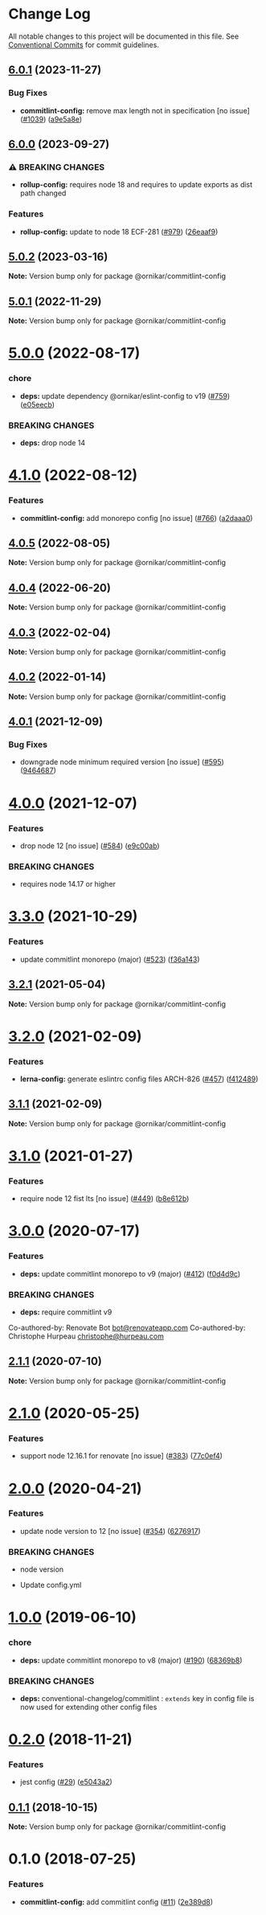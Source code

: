 # Change Log

All notable changes to this project will be documented in this file.
See [Conventional Commits](https://conventionalcommits.org) for commit guidelines.

## [6.0.1](https://github.com/ornikar/shared-configs/compare/@ornikar/commitlint-config@6.0.0...@ornikar/commitlint-config@6.0.1) (2023-11-27)


### Bug Fixes

* **commitlint-config:** remove max length not in specification [no issue] ([#1039](https://github.com/ornikar/shared-configs/issues/1039)) ([a9e5a8e](https://github.com/ornikar/shared-configs/commit/a9e5a8e53a930ae12dce89138afd2833a121da34))



## [6.0.0](https://github.com/ornikar/shared-configs/compare/@ornikar/commitlint-config@5.0.2...@ornikar/commitlint-config@6.0.0) (2023-09-27)


### ⚠ BREAKING CHANGES

* **rollup-config:** requires node 18 and requires to update exports as dist path changed 

### Features

* **rollup-config:** update to node 18 ECF-281 ([#979](https://github.com/ornikar/shared-configs/issues/979)) ([26eaaf9](https://github.com/ornikar/shared-configs/commit/26eaaf9db689de9ec474919881ce87784427cc5c))



## [5.0.2](https://github.com/ornikar/shared-configs/compare/@ornikar/commitlint-config@5.0.1...@ornikar/commitlint-config@5.0.2) (2023-03-16)

**Note:** Version bump only for package @ornikar/commitlint-config





## [5.0.1](https://github.com/ornikar/shared-configs/compare/@ornikar/commitlint-config@5.0.0...@ornikar/commitlint-config@5.0.1) (2022-11-29)

**Note:** Version bump only for package @ornikar/commitlint-config





# [5.0.0](https://github.com/ornikar/shared-configs/compare/@ornikar/commitlint-config@4.1.0...@ornikar/commitlint-config@5.0.0) (2022-08-17)


### chore

* **deps:** update dependency @ornikar/eslint-config to v19 ([#759](https://github.com/ornikar/shared-configs/issues/759)) ([e05eecb](https://github.com/ornikar/shared-configs/commit/e05eecb898d047b44277ce4f65fc724831bb2ece))


### BREAKING CHANGES

* **deps:** drop node 14 





# [4.1.0](https://github.com/ornikar/shared-configs/compare/@ornikar/commitlint-config@4.0.5...@ornikar/commitlint-config@4.1.0) (2022-08-12)


### Features

* **commitlint-config:** add monorepo config [no issue] ([#766](https://github.com/ornikar/shared-configs/issues/766)) ([a2daaa0](https://github.com/ornikar/shared-configs/commit/a2daaa09426aa1d93912546971a82c451a7bc951))





## [4.0.5](https://github.com/ornikar/shared-configs/compare/@ornikar/commitlint-config@4.0.4...@ornikar/commitlint-config@4.0.5) (2022-08-05)

**Note:** Version bump only for package @ornikar/commitlint-config





## [4.0.4](https://github.com/ornikar/shared-configs/compare/@ornikar/commitlint-config@4.0.3...@ornikar/commitlint-config@4.0.4) (2022-06-20)

**Note:** Version bump only for package @ornikar/commitlint-config





## [4.0.3](https://github.com/ornikar/shared-configs/compare/@ornikar/commitlint-config@4.0.2...@ornikar/commitlint-config@4.0.3) (2022-02-04)

**Note:** Version bump only for package @ornikar/commitlint-config





## [4.0.2](https://github.com/ornikar/shared-configs/compare/@ornikar/commitlint-config@4.0.1...@ornikar/commitlint-config@4.0.2) (2022-01-14)

**Note:** Version bump only for package @ornikar/commitlint-config





## [4.0.1](https://github.com/ornikar/shared-configs/compare/@ornikar/commitlint-config@4.0.0...@ornikar/commitlint-config@4.0.1) (2021-12-09)


### Bug Fixes

* downgrade node minimum required version [no issue] ([#595](https://github.com/ornikar/shared-configs/issues/595)) ([9464687](https://github.com/ornikar/shared-configs/commit/9464687f55aed4a2e683f5d3b992300d000a2b30))





# [4.0.0](https://github.com/ornikar/shared-configs/compare/@ornikar/commitlint-config@3.3.0...@ornikar/commitlint-config@4.0.0) (2021-12-07)


### Features

* drop node 12 [no issue] ([#584](https://github.com/ornikar/shared-configs/issues/584)) ([e9c00ab](https://github.com/ornikar/shared-configs/commit/e9c00abb5ed3a9c60993b6c652566dd7e71a97e1))


### BREAKING CHANGES

* requires node 14.17 or higher 





# [3.3.0](https://github.com/ornikar/shared-configs/compare/@ornikar/commitlint-config@3.2.1...@ornikar/commitlint-config@3.3.0) (2021-10-29)


### Features

* update commitlint monorepo (major) ([#523](https://github.com/ornikar/shared-configs/issues/523)) ([f36a143](https://github.com/ornikar/shared-configs/commit/f36a143bd6a688ee13945d8520d265c29cc702ab))





## [3.2.1](https://github.com/ornikar/shared-configs/compare/@ornikar/commitlint-config@3.2.0...@ornikar/commitlint-config@3.2.1) (2021-05-04)

**Note:** Version bump only for package @ornikar/commitlint-config





# [3.2.0](https://github.com/ornikar/shared-configs/compare/@ornikar/commitlint-config@3.1.1...@ornikar/commitlint-config@3.2.0) (2021-02-09)


### Features

* **lerna-config:** generate eslintrc config files ARCH-826 ([#457](https://github.com/ornikar/shared-configs/issues/457)) ([f412489](https://github.com/ornikar/shared-configs/commit/f4124895ed15b48519826b16ed515207be97b41c))





## [3.1.1](https://github.com/ornikar/shared-configs/compare/@ornikar/commitlint-config@3.1.0...@ornikar/commitlint-config@3.1.1) (2021-02-09)

**Note:** Version bump only for package @ornikar/commitlint-config





# [3.1.0](https://github.com/ornikar/shared-configs/compare/@ornikar/commitlint-config@3.0.0...@ornikar/commitlint-config@3.1.0) (2021-01-27)


### Features

* require node 12 fist lts [no issue] ([#449](https://github.com/ornikar/shared-configs/issues/449)) ([b8e612b](https://github.com/ornikar/shared-configs/commit/b8e612bc7e0573fd52023f8eea78e95e321567e5))





# [3.0.0](https://github.com/ornikar/shared-configs/compare/@ornikar/commitlint-config@2.1.1...@ornikar/commitlint-config@3.0.0) (2020-07-17)


### Features

* **deps:** update commitlint monorepo to v9 (major) ([#412](https://github.com/ornikar/shared-configs/issues/412)) ([f0d4d9c](https://github.com/ornikar/shared-configs/commit/f0d4d9c3e11f3d50fe46241ca32648fc36ba72ef))


### BREAKING CHANGES

* **deps:** require commitlint v9

Co-authored-by: Renovate Bot <bot@renovateapp.com>
Co-authored-by: Christophe Hurpeau <christophe@hurpeau.com>





## [2.1.1](https://github.com/ornikar/shared-configs/compare/@ornikar/commitlint-config@2.1.0...@ornikar/commitlint-config@2.1.1) (2020-07-10)

**Note:** Version bump only for package @ornikar/commitlint-config





# [2.1.0](https://github.com/ornikar/shared-configs/compare/@ornikar/commitlint-config@2.0.0...@ornikar/commitlint-config@2.1.0) (2020-05-25)


### Features

* support node 12.16.1 for renovate [no issue] ([#383](https://github.com/ornikar/shared-configs/issues/383)) ([77c0ef4](https://github.com/ornikar/shared-configs/commit/77c0ef4))





# [2.0.0](https://github.com/ornikar/shared-configs/compare/@ornikar/commitlint-config@1.0.0...@ornikar/commitlint-config@2.0.0) (2020-04-21)


### Features

* update node version to 12 [no issue] ([#354](https://github.com/ornikar/shared-configs/issues/354)) ([6276917](https://github.com/ornikar/shared-configs/commit/6276917))


### BREAKING CHANGES

* node version

* Update config.yml





# [1.0.0](https://github.com/ornikar/shared-configs/compare/@ornikar/commitlint-config@0.2.0...@ornikar/commitlint-config@1.0.0) (2019-06-10)


### chore

* **deps:** update commitlint monorepo to v8 (major) ([#190](https://github.com/ornikar/shared-configs/issues/190)) ([68369b8](https://github.com/ornikar/shared-configs/commit/68369b8))


### BREAKING CHANGES

* **deps:** conventional-changelog/commitlint : `extends` key in config file is now used for extending other config files





# [0.2.0](https://github.com/ornikar/shared-configs/compare/@ornikar/commitlint-config@0.1.1...@ornikar/commitlint-config@0.2.0) (2018-11-21)


### Features

* jest config ([#29](https://github.com/ornikar/shared-configs/issues/29)) ([e5043a2](https://github.com/ornikar/shared-configs/commit/e5043a2))





## [0.1.1](https://github.com/ornikar/shared-configs/compare/@ornikar/commitlint-config@0.1.0...@ornikar/commitlint-config@0.1.1) (2018-10-15)

**Note:** Version bump only for package @ornikar/commitlint-config





<a name="0.1.0"></a>
# 0.1.0 (2018-07-25)


### Features

* **commitlint-config:** add commitlint config ([#11](https://github.com/ornikar/shared-configs/issues/11)) ([2e389d8](https://github.com/ornikar/shared-configs/commit/2e389d8))
